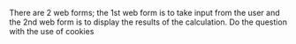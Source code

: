 There are 2 web forms; the 1st web form is to
take input from the user and the 2nd web form is to display the results of the calculation. 
Do the question with the use of cookies
